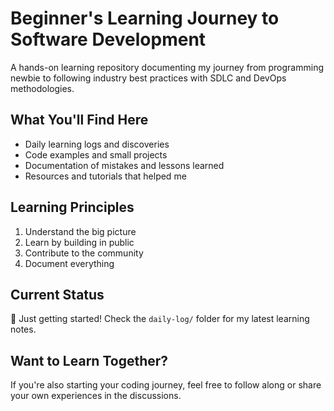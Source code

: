 # Beginner's Learning Journey to Software Development

A hands-on learning repository documenting my journey from programming newbie to following industry best practices with SDLC and DevOps methodologies.

## What You'll Find Here
- Daily learning logs and discoveries
- Code examples and small projects
- Documentation of mistakes and lessons learned
- Resources and tutorials that helped me

## Learning Principles
1. Understand the big picture
2. Learn by building in public  
3. Contribute to the community
4. Document everything

## Current Status
🚧 Just getting started! Check the `daily-log/` folder for my latest learning notes.

## Want to Learn Together?
If you're also starting your coding journey, feel free to follow along or share your own experiences in the discussions.
